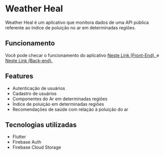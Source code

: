 # Weather Heal

Weather Heal é um aplicativo que monitora dados de uma API pública referente ao índice de poluição no ar em determinadas regiões.

## Funcionamento

Você pode checar o funcionamento do aplicativo <a href="https://youtu.be/XZis8SGiRAE" target="_blank" rel="noopener">Neste Link (Front-End), </a>e <a href="https://youtu.be/rIRheOabiV0" target=_blank rel="noopener"> Neste Link (Back-end). </a>

## Features

- Autenticação de usuários
- Cadastro de usuários
- Componentes do Ar em determinadas regiões
- Índice de poluição em determinadas regiões
- Recomendações de saúde com relação à poluição do ar

## Tecnologias utilizadas

- Flutter 
- Firebase Auth
- Firebase Cloud Storage